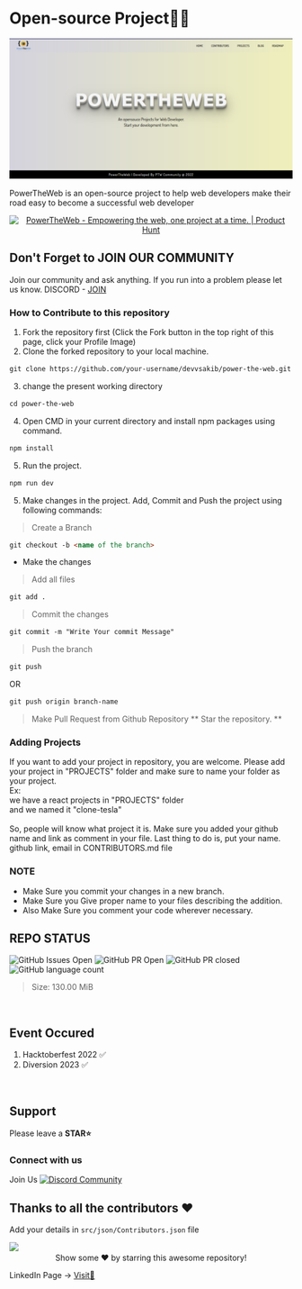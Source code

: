 # Open-source Project💯✅

![PowerTheWeb Cover](public/assets/powertheweb-cover.png)

PowerTheWeb is an open-source project to help web developers make their road easy to become a successful web developer
<div align="center">
<a href="https://www.producthunt.com/posts/powertheweb?utm_source=badge-featured&utm_medium=badge&utm_souce=badge-powertheweb" target="_blank"><img src="https://api.producthunt.com/widgets/embed-image/v1/featured.svg?post_id=383235&theme=light" alt="PowerTheWeb - Empowering&#0032;the&#0032;web&#0044;&#0032;one&#0032;project&#0032;at&#0032;a&#0032;time&#0046; | Product Hunt" style="width: 250px; height: 54px;" width="250" height="54" /></a>
</div>


## Don't Forget to JOIN OUR COMMUNITY
Join our community and ask anything. If you run into a problem please let us know.
DISCORD - [JOIN](https://discord.gg/6XRTeHRxWV)


### How to Contribute to this repository

1. Fork the repository first (Click the Fork button in the top right of this page,
   click your Profile Image)
2. Clone the forked repository to your local machine.

```markdown
git clone https://github.com/your-username/devvsakib/power-the-web.git
```

3. change the present working directory

```markdown
cd power-the-web
```
4. Open CMD in your current directory and install npm packages using command.
```markdown
npm install
```
5. Run the project.
```markdown
npm run dev
```

5. Make changes in the project. Add, Commit and Push the project using following commands:

> Create a Branch
```markdown
git checkout -b <name of the branch>
```
- Make the changes

> Add all files 
```markdown
git add . 
```
> Commit the changes
```markdown
git commit -m "Write Your commit Message" 
```
> Push the branch
```markdown
git push 
```
OR
```markdown
git push origin branch-name
```
> Make Pull Request from Github Repository
** Star the repository. **

### Adding Projects
If you want to add your project in repository, you are welcome. Please add your project in "PROJECTS" folder and make sure to name your folder as your project.
<br>
Ex:
<br>
we have a react projects in "PROJECTS" folder
<br>
and we named it "clone-tesla"
<br><br>
So, people will know what project it is. Make sure you added your github name and link as comment in your file. Last thing to do is, put your name. github link, email in CONTRIBUTORS.md file

### NOTE

- Make Sure you commit your changes in a new branch.
- Make Sure you Give proper name to your files describing the addition.
- Also Make Sure you comment your code wherever necessary.


## REPO STATUS

![GitHub Issues Open](https://img.shields.io/github/issues/devvsakib/hacktoberfest-react-project?style=for-the-badge&color=green)
![GitHub PR Open](https://img.shields.io/github/issues-pr/devvsakib/hacktoberfest-react-project?style=for-the-badge&color=aqua)
![GitHub PR closed](https://img.shields.io/github/issues-pr-closed-raw/devvsakib/hacktoberfest-react-project?style=for-the-badge&color=blue)
![GitHub language count](https://img.shields.io/github/languages/count/devvsakib/hacktoberfest-react-project?style=for-the-badge&color=brightgreen)
> Size: 130.00 MiB
<br>

## Event Occured
1. Hacktoberfest 2022 ✅
2. Diversion 2023 ✅
<br>

<!--
<div align="center">
    <img width="150px" src="https://avatars.githubusercontent.com/u/88339569?v=4">
    <p><b><a href="https://github.com/devvsakib">DevvSakib</a></b><br> Maintainer</p>
</div>
-->

## Support
Please leave a **STAR⭐**

### Connect with us

Join Us  <a href="https://discord.gg/xwRbDwnbMr"><img src="https://cdn.worldvectorlogo.com/logos/discord-6.svg" title="Discord" alt="Discord Community" width="20"/></a>

## Thanks to all the contributors ❤️
Add your details in `src/json/Contributors.json` file


<a href = "https://github.com/devvsakib/hacktoberfest-react-project/graphs/contributors">
  <img src = "https://contrib.rocks/image?repo=devvsakib/hacktoberfest-react-project"/>
</a>
<div align="center">
Show some ❤️ by starring this awesome repository!
</div>

LinkedIn Page -> [Visit🧩](https://www.linkedin.com/company/powertheweb) 
